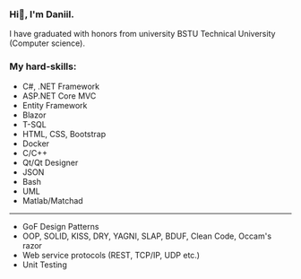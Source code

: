 ### Hi👋, I'm Daniil.

I have graduated with honors from university BSTU Technical University (Computer science).

### My hard-skills:
* C#, .NET Framework
* ASP.NET Core MVC
* Entity Framework
* Blazor
* T-SQL
* HTML, CSS, Bootstrap
* Docker
* C/C++
* Qt/Qt Designer
* JSON
* Bash
* UML
* Matlab/Matchad
---
* GoF Design Patterns
* OOP, SOLID, KISS, DRY, YAGNI, SLAP, BDUF, Clean Code, Occam's razor
* Web service protocols (REST, TCP/IP, UDP etc.)
* Unit Testing
